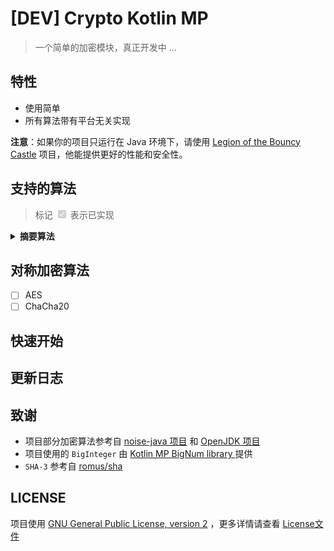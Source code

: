 # [DEV] Crypto Kotlin MP

> 一个简单的加密模块，真正开发中 ...

## 特性

- 使用简单
- 所有算法带有平台无关实现

**注意**：如果你的项目只运行在 Java 环境下，请使用 [Legion of the Bouncy Castle](https://www.bouncycastle.org/) 项目，他能提供更好的性能和安全性。

## 支持的算法

> 标记 <input type="checkbox" checked disabled> 表示已实现

<details>
  <summary><b>摘要算法</b></summary>

- [X] MD5
- [X] SHA-1
- [X] SHA-2
  - [X] SHA-224
  - [X] SHA-256
  - [X] SHA-384
  - [X] SHA-512
  - [X] SHA-512/224
  - [X] SHA-512/256
- [X] SHA-3
  - [X] KECCAK-224
  - [X] KECCAK-256
  - [X] KECCAK-384
  - [X] KECCAK-512
  - [X] SHA3-224
  - [X] SHA3-256
  - [X] SHA3-384
  - [X] SHA3-512
  - [X] SHAKE-128
  - [X] SHAKE-256
- [ ] Blake
- [ ] Blake2
- [ ] Blake3
- [ ] SM3
- [X] CRC32

</details>

## 对称加密算法

- [ ] AES
- [ ] ChaCha20

## 快速开始

## 更新日志

## 致谢

- 项目部分加密算法参考自 [noise-java 项目](https://github.com/rweather/noise-java)
  和 [OpenJDK 项目](https://github.com/openjdk/jdk/tree/master/src/java.base/share/classes/sun/security)
- 项目使用的 `BigInteger` 由 [Kotlin MP BigNum library
  ](https://github.com/ionspin/kotlin-multiplatform-bignum) 提供
- `SHA-3` 参考自 [romus/sha](https://github.com/romus/sha)

## LICENSE

项目使用 [GNU General Public License, version 2](https://www.gnu.org/licenses/old-licenses/gpl-2.0.html)
，更多详情请查看 [License文件](./LICENSE)
